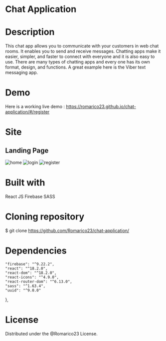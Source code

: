 # Chat Application

# Description
This chat app allows you to communicate with your customers in web chat rooms. It enables you to send and receive messages. Chatting apps make it easier, simpler, and faster to connect with everyone and it is also easy to use. There are many types of chatting apps and every one has its own format, design, and functions. A great example here is the Viber text messaging app.

# Demo
Here is a working live demo : https://romarico23.github.io/chat-application/#/register

# Site
## Landing Page
![home](https://github.com/Romarico23/chat-application/assets/108353329/a6a348b9-c57a-4403-b0a6-e9f844520820)
![login](https://github.com/Romarico23/chat-application/assets/108353329/418841ba-2d67-49e0-93b6-21de9b094e17)
![register](https://github.com/Romarico23/chat-application/assets/108353329/54a4b0cb-1683-4bd0-af24-77998f52a9b0)


# Built with
React JS 
Firebase
SASS

# Cloning repository 
$ git clone https://github.com/Romarico23/chat-application/

# Dependencies
    "firebase": "^9.22.2",
    "react": "^18.2.0",
    "react-dom": "^18.2.0",
    "react-icons": "^4.9.0",
    "react-router-dom": "^6.13.0",
    "sass": "^1.63.4",
    "uuid": "^9.0.0"
  },

# License 
Distributed under the @Romarico23 License. 
